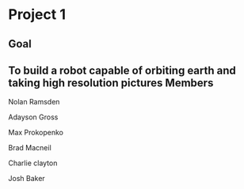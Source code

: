 Project 1
=========
Goal
-----
To build a robot capable of orbiting earth and taking high resolution pictures
Members
-------
Nolan Ramsden 

Adayson Gross

Max Prokopenko

Brad Macneil

Charlie clayton

Josh Baker
